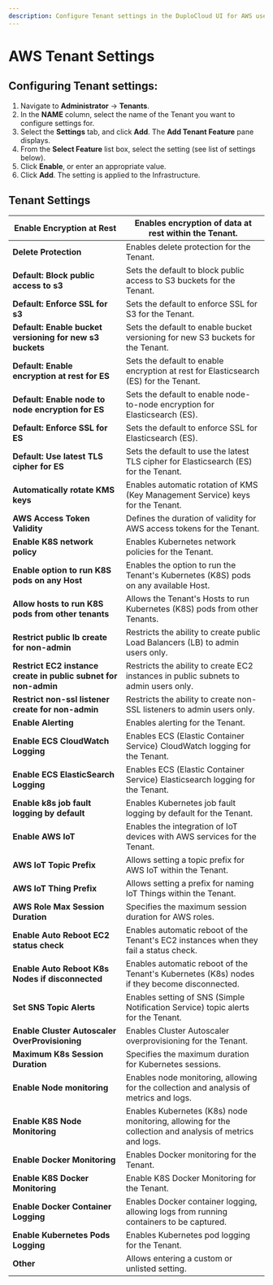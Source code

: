 ```yaml
---
description: Configure Tenant settings in the DuploCloud UI for AWS users
---
```


# AWS Tenant Settings

## Configuring Tenant settings:&#x20;

1. Navigate to **Administrator** -> **Tenants**.
2. In the **NAME** column, select the name of the Tenant you want to configure settings for.&#x20;
3. Select the **Settings** tab, and click **Add**. The **Add Tenant Feature** pane displays.
4. From the **Select Feature** list box, select the setting (see list of settings below).&#x20;
5. Click **Enable**, or enter an appropriate value.&#x20;
6. Click **Add**. The setting is applied to the Infrastructure.&#x20;

## Tenant Settings

| **Enable Encryption at Rest**                                   | Enables encryption of data at rest within the Tenant.                                                   |
| --------------------------------------------------------------- | ------------------------------------------------------------------------------------------------------- |
| **Delete Protection**                                           | Enables delete protection for the Tenant.                                                               |
| **Default: Block public access to s3**                          | Sets the default to block public access to S3 buckets for the Tenant.                                   |
| **Default: Enforce SSL for s3**                                 | Sets the default to enforce SSL for S3 for the Tenant.                                                  |
| **Default: Enable bucket versioning for new s3 buckets**        | Sets the default to enable bucket versioning for new S3 buckets for the Tenant.                         |
| **Default: Enable encryption at rest for ES**                   | Sets the default to enable encryption at rest for Elasticsearch (ES) for the Tenant.                    |
| **Default: Enable node to node encryption for ES**              | Sets the default to enable node-to-node encryption for Elasticsearch (ES).                              |
| **Default: Enforce SSL for ES**                                 | Sets the default to enforce SSL for Elasticsearch (ES).                                                 |
| **Default: Use latest TLS cipher for ES**                       | Sets the default to use the latest TLS cipher for Elasticsearch (ES) for the Tenant.                    |
| **Automatically rotate KMS keys**                               | Enables automatic rotation of KMS (Key Management Service) keys for the Tenant.                         |
| **AWS Access Token Validity**                                   | Defines the duration of validity for AWS access tokens for the Tenant.                                  |
| **Enable K8S network policy**                                   | Enables Kubernetes network policies for the Tenant.                                                     |
| **Enable option to run K8S pods on any Host**                   | Enables the option to run the Tenant's Kubernetes (K8S) pods on any available Host.                     |
| **Allow hosts to run K8S pods from other tenants**              | Allows the Tenant's Hosts to run Kubernetes (K8S) pods from other Tenants.                              |
| **Restrict public lb create for non-admin**                     | Restricts the ability to create public Load Balancers (LB) to admin users only.                         |
| **Restrict EC2 instance create in public subnet for non-admin** | Restricts the ability to create EC2 instances in public subnets to admin users only.                    |
| **Restrict non-ssl listener create for non-admin**              | Restricts the ability to create non-SSL listeners to admin users only.                                  |
| **Enable Alerting**                                             | Enables alerting for the Tenant.                                                                        |
| **Enable ECS CloudWatch Logging**                               | Enables ECS (Elastic Container Service) CloudWatch logging for the Tenant.                              |
| **Enable ECS ElasticSearch Logging**                            | Enables ECS (Elastic Container Service) Elasticsearch logging for the Tenant.                           |
| **Enable k8s job fault logging by default**                     | Enables Kubernetes job fault logging by default for the Tenant.                                         |
| **Enable AWS IoT**                                              | Enables the integration of IoT devices with AWS services for the Tenant.                                |
| **AWS IoT Topic Prefix**                                        | Allows setting a topic prefix for AWS IoT within the Tenant.                                            |
| **AWS IoT Thing Prefix**                                        | Allows setting a prefix for naming IoT Things within the Tenant.                                        |
| **AWS Role Max Session Duration**                               | Specifies the maximum session duration for AWS roles.                                                   |
| **Enable Auto Reboot EC2 status check**                         | Enables automatic reboot of the Tenant's EC2 instances when they fail a status check.                   |
| **Enable Auto Reboot K8s Nodes if disconnected**                | Enables automatic reboot of the Tenant's Kubernetes (K8s) nodes if they become disconnected.            |
| **Set SNS Topic Alerts**                                        | Enables setting of SNS (Simple Notification Service) topic alerts for the Tenant.                       |
| **Enable Cluster Autoscaler OverProvisioning**                  | Enables Cluster Autoscaler overprovisioning for the Tenant.                                             |
| **Maximum K8s Session Duration**                                | Specifies the maximum duration for Kubernetes sessions.                                                 |
| **Enable Node monitoring**                                      | Enables node monitoring, allowing for the collection and analysis of metrics and logs.                  |
| **Enable K8S Node Monitoring**                                  | Enables Kubernetes (K8s) node monitoring, allowing for the collection and analysis of metrics and logs. |
| **Enable Docker Monitoring**                                    | Enables Docker monitoring for the Tenant.                                                               |
| **Enable K8S Docker Monitoring**                                | Enable K8S Docker Monitoring for the Tenant.                                                            |
| **Enable Docker Container Logging**                             | Enables Docker container logging, allowing logs from running containers to be captured.                 |
| **Enable Kubernetes Pods Logging**                              | Enables Kubernetes pod logging for the Tenant.                                                          |
| **Other**                                                       | Allows entering a custom or unlisted setting.                                                           |

